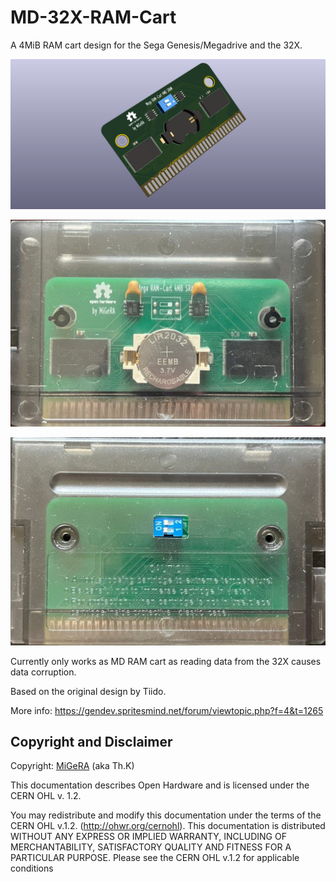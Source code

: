 # MD-32X-RAM-Cart

A 4MiB RAM cart design for the Sega Genesis/Megadrive and the 32X.

![img](https://github.com/viciious/MD-32X-RAM-Cart/blob/master/4m_cy62167e_x2.png)

![img](https://github.com/viciious/MD-32X-RAM-Cart/blob/master/front.jpg)

![img](https://github.com/viciious/MD-32X-RAM-Cart/blob/master/back.jpg)

Currently only works as MD RAM cart as reading data from the 32X causes data corruption.

Based on the original design by Tiido.

More info:
https://gendev.spritesmind.net/forum/viewtopic.php?f=4&t=1265

## Copyright and Disclaimer

Copyright: [MiGeRA](https://github.com/MiGeRA) (aka Th.K)

This documentation describes Open Hardware and is licensed under the CERN OHL v. 1.2.

You may redistribute and modify this documentation under the terms of the CERN OHL v.1.2. (http://ohwr.org/cernohl). This documentation is distributed WITHOUT ANY EXPRESS OR IMPLIED WARRANTY, INCLUDING OF MERCHANTABILITY, SATISFACTORY QUALITY AND FITNESS FOR A PARTICULAR PURPOSE. Please see the CERN OHL v.1.2 for applicable conditions

